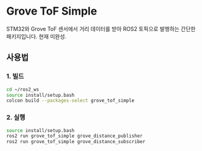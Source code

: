 # Grove ToF Simple

STM32와 Grove ToF 센서에서 거리 데이터를 받아 ROS2 토픽으로 발행하는 간단한 패키지입니다. 현재 미완성.

## 사용법

### 1. 빌드
```bash
cd ~/ros2_ws
source install/setup.bash
colcon build --packages-select grove_tof_simple
```

### 2. 실행
```bash
source install/setup.bash
ros2 run grove_tof_simple grove_distance_publisher
ros2 run grove_tof_simple grove_distance_subscriber
